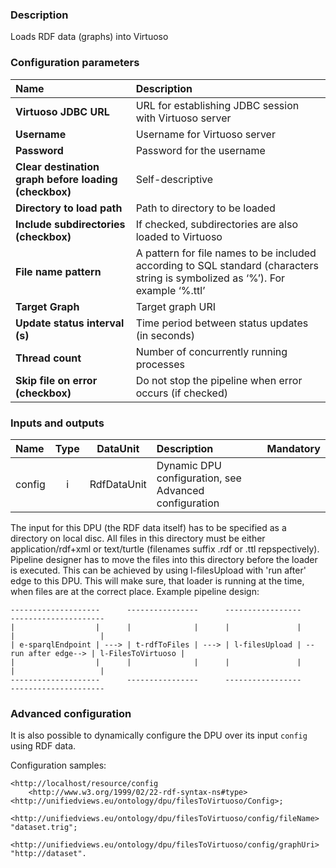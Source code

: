 ### Description

Loads RDF data (graphs) into Virtuoso

### Configuration parameters

| Name | Description |
|:----|:----|
|**Virtuoso JDBC URL** | URL for establishing JDBC session with Virtuoso server |
|**Username** | Username for Virtuoso server |
|**Password** | Password for the username |
|**Clear destination graph before loading (checkbox)** | Self-descriptive |
|**Directory to load path** | Path to directory to be loaded |
|**Include subdirectories (checkbox)** | If checked, subdirectories are also loaded to Virtuoso |
|**File name pattern** | A pattern for file names to be included according to SQL standard (characters string is symbolized as ‘%’). For example ‘%.ttl’ |
|**Target Graph** | Target graph URI |
|**Update status interval (s)** | Time period between status updates (in seconds) |
|**Thread count** | Number of concurrently running processes |
|**Skip file on error (checkbox)** | Do not stop the pipeline when error occurs (if checked) |

### Inputs and outputs

|Name |Type | DataUnit | Description | Mandatory |
|:--------|:------:|:------:|:-------------|:---------------------:|
|config |i| RdfDataUnit | Dynamic DPU configuration, see Advanced configuration | |

The input for this DPU (the RDF data itself) has to be specified as a directory on local disc. All files in this directory must be either application/rdf+xml or text/turtle (filenames suffix .rdf or .ttl repspectively). Pipeline designer has to move the files into this directory before the loader is executed. This can be achieved by using l-filesUpload with 'run after' edge to this DPU. This will make sure, that loader is running at the time, when files are at the correct place.
Example pipeline design:

    --------------------      ----------------      -----------------                     ---------------------
    |                  |      |              |      |               |                     |                   |
    | e-sparqlEndpoint | ---> | t-rdfToFiles | ---> | l-filesUpload | --run after edge--> | l-FilesToVirtuoso |
    |                  |      |              |      |               |                     |                   |
    --------------------      ----------------      -----------------                     ---------------------
 
 
### Advanced configuration

It is also possible to dynamically configure the DPU over its input `config` using RDF data.

Configuration samples:

```turtle
<http://localhost/resource/config	
    <http://www.w3.org/1999/02/22-rdf-syntax-ns#type> <http://unifiedviews.eu/ontology/dpu/filesToVirtuoso/Config>;
    <http://unifiedviews.eu/ontology/dpu/filesToVirtuoso/config/fileName> "dataset.trig";
    <http://unifiedviews.eu/ontology/dpu/filesToVirtuoso/config/graphUri> "http://dataset".
```
